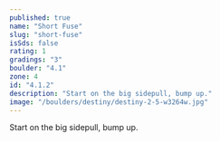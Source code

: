 ```yaml
---
published: true
name: "Short Fuse"
slug: "short-fuse"
isSds: false
rating: 1
gradings: "3"
boulder: "4.1"
zone: 4
id: "4.1.2"
description: "Start on the big sidepull, bump up."
image: "/boulders/destiny/destiny-2-5-w3264w.jpg"
---
```


Start on the big sidepull, bump up.
